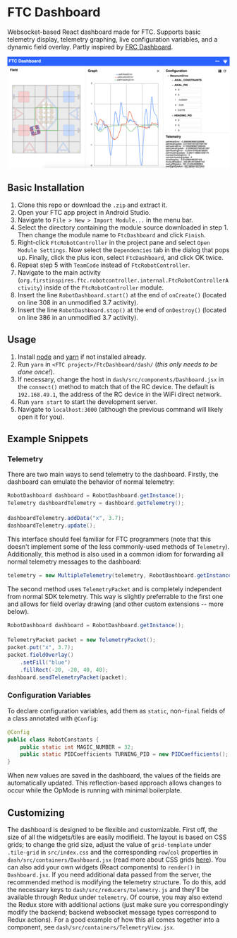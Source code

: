 # FTC Dashboard

Websocket-based React dashboard made for FTC. Supports basic telemetry display, telemetry graphing, live configuration variables, and a dynamic field overlay. Partly inspired by [FRC Dashboard](https://github.com/FRCDashboard/FRCDashboard).

![Dashboard Screenshot](images/dashboard.png)

## Basic Installation
1. Clone this repo or download the `.zip` and extract it.
2. Open your FTC app project in Android Studio.
3. Navigate to `File > New > Import Module...` in the menu bar.
4. Select the directory containing the module source downloaded in step 1. Then change the module name to `FtcDashboard` and click `Finish`.
5. Right-click `FtcRobotController` in the project pane and select `Open Module Settings`. Now select the `Dependencies` tab in the dialog that pops up. Finally, click the plus icon, select `FtcDashboard`, and click OK twice.
6. Repeat step 5 with `TeamCode` instead of `FtcRobotController`.
7. Navigate to the main activity (`org.firstinspires.ftc.robotcontroller.internal.FtcRobotControllerActivity`) inside of the `FtcRobotController` module.
8. Insert the line `RobotDashboard.start()` at the end of `onCreate()` (located on line 308 in an unmodified 3.7 activity).
9. Insert the line `RobotDashboard.stop()` at the end of `onDestroy()` (located on line 386 in an unmodified 3.7 activity).

## Usage
1. Install [node](https://nodejs.org/en/download/) and [yarn](https://yarnpkg.com/en/docs/install) if not installed already.
2. Run `yarn` in `<FTC project>/FtcDashboard/dash/` (_this only needs to be done once!_).
3. If necessary, change the host in `dash/src/components/Dashboard.jsx` in the `connect()` method to match that of the RC device. The default is `192.168.49.1`, the address of the RC device in the WiFi direct network.
2. Run `yarn start` to start the development server.
3. Navigate to `localhost:3000` (although the previous command will likely open it for you).

## Example Snippets

### Telemetry
There are two main ways to send telemetry to the dashboard. Firstly, the dashboard can emulate the behavior of normal telemetry:
```java
RobotDashboard dashboard = RobotDashboard.getInstance();
Telemetry dashboardTelemetry = dashboard.getTelemetry();

dashboardTelemetry.addData("x", 3.7);
dashboardTelemetry.update();
```
This interface should feel familiar for FTC programmers (note that this doesn't implement some of the less commonly-used methods of `Telemetry`). Additionally, this method is also used in a common idiom for forwarding all normal telemetry messages to the dashboard:
```java
telemetry = new MultipleTelemetry(telemetry, RobotDashboard.getInstance().getTelemetry());
```
The second method uses `TelemetryPacket` and is completely independent from normal SDK telemetry. This way is slightly preferrable to the first one and allows for field overlay drawing (and other custom extensions -- more below).
```java
RobotDashboard dashboard = RobotDashboard.getInstance();

TelemetryPacket packet = new TelemetryPacket();
packet.put("x", 3.7);
packet.fieldOverlay()
    .setFill("blue")
    .fillRect(-20, -20, 40, 40);
dashboard.sendTelemetryPacket(packet);
```

### Configuration Variables
To declare configuration variables, add them as `static`, non-`final` fields of a class annotated with `@Config`:
```java
@Config
public class RobotConstants {
    public static int MAGIC_NUMBER = 32;
    public static PIDCoefficients TURNING_PID = new PIDCoefficients();
}
```
When new values are saved in the dashboard, the values of the fields are automatically updated. This reflection-based approach allows changes to occur while the OpMode is running with minimal boilerplate.

## Customizing
The dashboard is designed to be flexible and customizable. First off, the size of all the widgets/tiles are easily modifieid. The layout is based on CSS grids; to change the grid size, adjust the value of `grid-template` under `.tile-grid` in `src/index.css` and the corresponding `row`/`col` properties in `dash/src/containers/Dashboard.jsx` (read more about CSS grids [here](https://css-tricks.com/snippets/css/complete-guide-grid/)). You can also add your own widgets (React components) to `render()` in `Dashboard.jsx`. If you need additional data passed from the server, the recommended method is modifying the telemetry structure. To do this, add the necessary keys to `dash/src/reducers/telemetry.js` and they'll be available through Redux under `telemetry`. Of course, you may also extend the Redux store with additional actions (just make sure you correspondingly modify the backend; backend websocket message types correspond to Redux actions). For a good example of how this all comes together into a component, see `dash/src/containers/TelemetryView.jsx`.